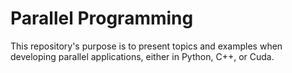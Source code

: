 # Parallel Programming
This repository's purpose is to present topics and examples when developing parallel applications, either in Python, C++, or Cuda.
